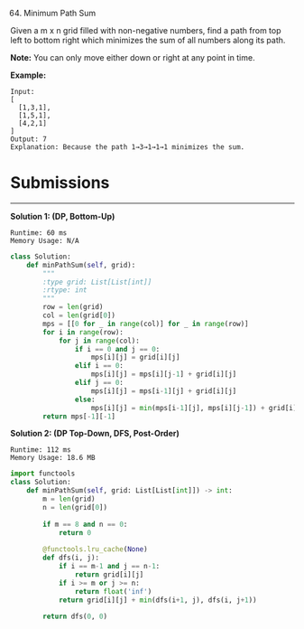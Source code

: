 64. Minimum Path Sum

Given a m x n grid filled with non-negative numbers, find a path from top left to bottom right which minimizes the sum of all numbers along its path.

**Note:** You can only move either down or right at any point in time.

**Example:**
```
Input:
[
  [1,3,1],
  [1,5,1],
  [4,2,1]
]
Output: 7
Explanation: Because the path 1→3→1→1→1 minimizes the sum.
```

# Submissions
---
**Solution 1: (DP, Bottom-Up)**
```
Runtime: 60 ms
Memory Usage: N/A
```
```python
class Solution:
    def minPathSum(self, grid):
        """
        :type grid: List[List[int]]
        :rtype: int
        """
        row = len(grid)
        col = len(grid[0])
        mps = [[0 for _ in range(col)] for _ in range(row)]
        for i in range(row):
            for j in range(col):
                if i == 0 and j == 0:
                    mps[i][j] = grid[i][j]
                elif i == 0:
                    mps[i][j] = mps[i][j-1] + grid[i][j]
                elif j == 0:
                    mps[i][j] = mps[i-1][j] + grid[i][j]
                else:
                    mps[i][j] = min(mps[i-1][j], mps[i][j-1]) + grid[i][j]
        return mps[-1][-1]
```

**Solution 2: (DP Top-Down, DFS, Post-Order)**
```
Runtime: 112 ms
Memory Usage: 18.6 MB
```
```python
import functools
class Solution:
    def minPathSum(self, grid: List[List[int]]) -> int:
        m = len(grid)
        n = len(grid[0])
        
        if m == 8 and n == 0:
            return 0
        
        @functools.lru_cache(None)
        def dfs(i, j):
            if i == m-1 and j == n-1:
                return grid[i][j]
            if i >= m or j >= n:
                return float('inf')
            return grid[i][j] + min(dfs(i+1, j), dfs(i, j+1))
        
        return dfs(0, 0)
    
```